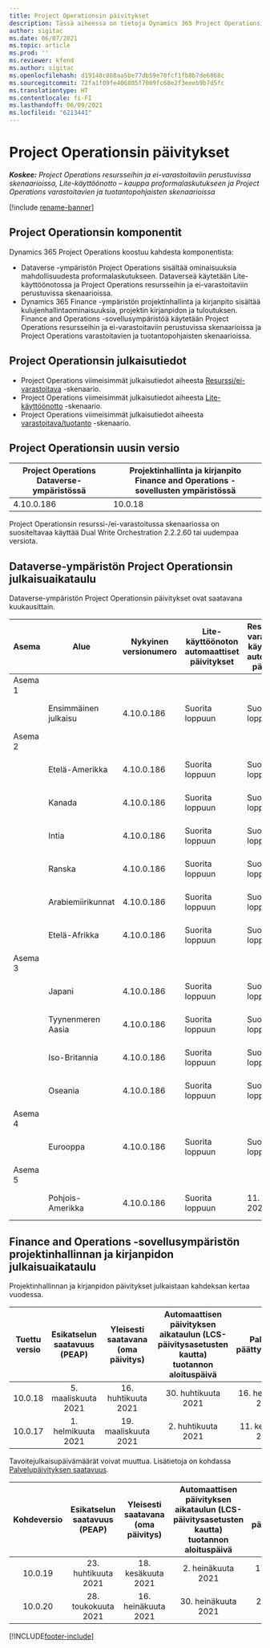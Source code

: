 ```yaml
---
title: Project Operationsin päivitykset
description: Tässä aiheessa on tietoja Dynamics 365 Project Operationsin julkaistuista versioista.
author: sigitac
ms.date: 06/07/2021
ms.topic: article
ms.prod: ''
ms.reviewer: kfend
ms.author: sigitac
ms.openlocfilehash: d19148c868aa5be77db59e70fcf1fb8b7de6868c
ms.sourcegitcommit: 72fa1f09fe406805f7009fc68e2f3eeeb9b7d5fc
ms.translationtype: HT
ms.contentlocale: fi-FI
ms.lasthandoff: 06/09/2021
ms.locfileid: "6213441"
---
```

# <a name="project-operations-updates"></a>Project Operationsin päivitykset

_**Koskee:** Project Operations resursseihin ja ei-varastoitaviin perustuvissa skenaarioissa, Lite-käyttöönotto – kauppa proformalaskutukseen ja Project Operations varastoitavien ja tuotantopohjaisten skenaarioissa_

[!include [rename-banner](~/includes/cc-data-platform-banner.md)]

## <a name="project-operations-components"></a>Project Operationsin komponentit

Dynamics 365 Project Operations koostuu kahdesta komponentista:

- Dataverse -ympäristön Project Operations sisältää ominaisuuksia mahdollisuudesta proformalaskutukseen. Dataverseä käytetään Lite-käyttöönotossa ja Project Operations resursseihin ja ei-varastoitaviin perustuvissa skenaarioissa.
- Dynamics 365 Finance -ympäristön projektinhallinta ja kirjanpito sisältää kulujenhallintaominaisuuksia, projektin kirjanpidon ja tuloutuksen. Finance and Operations -sovellusympäristöä käytetään Project Operations resursseihin ja ei-varastoitaviin perustuvissa skenaarioissa ja Project Operations varastoitavien ja tuotantopohjaisten skenaarioissa.

## <a name="project-operations-release-notes"></a>Project Operationsin julkaisutiedot
- Project Operations viimeisimmät julkaisutiedot aiheesta [Resurssi/ei-varastoitava](whats-new-may-2021-resource-based.md) -skenaario.
- Project Operations viimeisimmät julkaisutiedot aiheesta [Lite-käyttöönotto](../pro/whats-new/whats-new-may-2021-lite.md) -skenaario.
- Project Operations viimeisimmät julkaisutiedot aiheesta [varastoitava/tuotanto](../prod-pma/whats-new/whats-new-apr-2021-stocked.md) -skenaario.

## <a name="project-operations-latest-version"></a>Project Operationsin uusin versio

| Project Operations Dataverse-ympäristössä | Projektinhallinta ja kirjanpito Finance and Operations -sovellusten ympäristössä | 
| --- | --- |
| 4.10.0.186 | 10.0.18 |

Project Operationsin resurssi-/ei-varastoitussa skenaariossa on suositeltavaa käyttää Dual Write Orchestration 2.2.2.60 tai uudempaa versiota.

## <a name="release-schedule-for-project-operations-on-dataverse-environment"></a>Dataverse-ympäristön Project Operationsin julkaisuaikataulu

Dataverse-ympäristön Project Operationsin päivitykset ovat saatavana kuukausittain. 

| Asema | Alue | Nykyinen versionumero | Lite-käyttöönoton automaattiset päivitykset | Resurssin/ei-varastoitavan käyttöönoton automaattiset päivitykset | Seuraava versionumero | Seuraava yleisesti saatavilla oleva versio |
|-----------|-----------------------|-----------------|--------------|---------------------|---------------------|---------------------|
| Asema 1 |   &nbsp;              |    &nbsp;       | &nbsp;       |      &nbsp;         |      &nbsp;         |      &nbsp;         |
|   &nbsp;  | Ensimmäinen julkaisu         |  4.10.0.186     | Suorita loppuun     | Suorita loppuun            | TBD                 | 28. toukokuuta 2021           |
| Asema 2 |   &nbsp;              |    &nbsp;       | &nbsp;       |      &nbsp;         |      &nbsp;         |      &nbsp;         |
|   &nbsp;  | Etelä-Amerikka         |  4.10.0.186     | Suorita loppuun     | Suorita loppuun            | TBD                 | 28. toukokuuta 2021           |
|    &nbsp; | Kanada                |  4.10.0.186     | Suorita loppuun     | Suorita loppuun            | TBD                 | 28. toukokuuta 2021           |
|   &nbsp;  | Intia                 |  4.10.0.186     | Suorita loppuun     | Suorita loppuun            | TBD                 | 28. toukokuuta 2021           |
|   &nbsp;  | Ranska                |  4.10.0.186     | Suorita loppuun     | Suorita loppuun            | TBD                 | 28. toukokuuta 2021           |
|   &nbsp;  | Arabiemiirikunnat  |  4.10.0.186     | Suorita loppuun     | Suorita loppuun            | TBD                 | 28. toukokuuta 2021           |
|   &nbsp;  | Etelä-Afrikka          |  4.10.0.186     | Suorita loppuun     | Suorita loppuun            | TBD                 | 28. toukokuuta 2021           |
| Asema 3 |      &nbsp;           |     &nbsp;      |     &nbsp;   |      &nbsp;         |      &nbsp;         |      &nbsp;         |
|   &nbsp;  | Japani                 |  4.10.0.186     | Suorita loppuun     | Suorita loppuun            | TBD                 | 4. kesäkuuta 2021          |
|   &nbsp;  | Tyynenmeren Aasia          |  4.10.0.186     | Suorita loppuun     | Suorita loppuun            | TBD                 | 4. kesäkuuta 2021          |
|   &nbsp;  | Iso-Britannia         |  4.10.0.186     | Suorita loppuun     | Suorita loppuun            | TBD                 | 4. kesäkuuta 2021          |
|   &nbsp;  | Oseania               |  4.10.0.186     | Suorita loppuun     | Suorita loppuun            | TBD                 | 4. kesäkuuta 2021          |
| Asema 4 |     &nbsp;            |     &nbsp;      |     &nbsp;   |      &nbsp;         |      &nbsp;         |      &nbsp;         |
|   &nbsp;  | Eurooppa                |  4.10.0.186     | Suorita loppuun     | Suorita loppuun            | TBD                 | 11. kesäkuuta 2021          |
| Asema 5 |     &nbsp;            |     &nbsp;      |     &nbsp;   |      &nbsp;         |      &nbsp;         |      &nbsp;         |
|   &nbsp;  | Pohjois-Amerikka         |  4.10.0.186     | Suorita loppuun     | 11. kesäkuuta 2021          | TBD                 | 18. kesäkuuta 2021          |

## <a name="release-schedule-for-project-management-and-accounting-in-the-finance-and-operations-apps-environment"></a>Finance and Operations -sovellusympäristön projektinhallinnan ja kirjanpidon julkaisuaikataulu

Projektinhallinnan ja kirjanpidon päivitykset julkaistaan kahdeksan kertaa vuodessa.

|          Tuettu versio          | Esikatselun saatavuus (PEAP) | Yleisesti saatavana (oma päivitys) | Automaattisen päivityksen aikataulun (LCS-päivitysasetusten kautta) tuotannon aloituspäivä |   Palvelun päättymispäivä   |
|:-------------------------:|:---------------------------:|:---------------------------------:|:--------------------------------------------------------------------:|:------------------:|
|          10.0.18          |        5. maaliskuuta 2021        |           16. huhtikuuta 2021          |                            30. huhtikuuta 2021                            |    16. heinäkuuta 2021   |
|          10.0.17          |       1. helmikuuta 2021      |           19. maaliskuuta 2021          |                             2. huhtikuuta 2021                            |    11. kesäkuuta 2021   |

Tavoitejulkaisupäivämäärät voivat muuttua. Lisätietoja on kohdassa [Palvelupäivityksen saatavuus](/dynamics365/fin-ops-core/fin-ops/get-started/public-preview-releases?toc=%2fdynamics365%2ffinance%2ftoc.json).

|          Kohdeversio          | Esikatselun saatavuus (PEAP) | Yleisesti saatavana (oma päivitys) | Automaattisen päivityksen aikataulun (LCS-päivitysasetusten kautta) tuotannon aloituspäivä |   Palvelun päättymispäivä   |
|:-------------------------:|:---------------------------:|:---------------------------------:|:--------------------------------------------------------------------:|:------------------:|
|          10.0.19          |        23. huhtikuuta 2021       |            18. kesäkuuta 2021           |                             2. heinäkuuta 2021                             | 17. syyskuuta 2021 |
|          10.0.20          |         28. toukokuuta 2021        |           16. heinäkuuta 2021           |                             30. heinäkuuta 2021                             |  22. lokakuuta 2021  |



[!INCLUDE[footer-include](../includes/footer-banner.md)]
